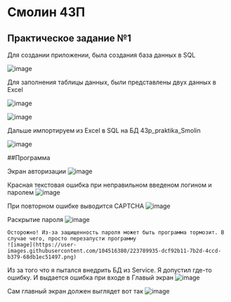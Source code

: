 # Смолин 43П
## Практическое задание №1
 Для создании приложении, была создания база данных в SQL
 
![image](https://user-images.githubusercontent.com/104516380/222162958-1c8fc04d-d15c-408d-a315-296cdbb5a133.png "Схема баз данных")


 Для заполнения таблицы данных, были представлены двух данных в Excel
 
![image](https://user-images.githubusercontent.com/104516380/222164066-1eeba2e8-b991-406c-b483-1b8f8587c2e5.png "Таблица Users")

![image](https://user-images.githubusercontent.com/104516380/222164921-dd590fe2-808f-443c-93d4-daeee975db93.png "Таблица Сервис")

Дальше импортируем из Excel в SQL на БД 43p_praktika_Smolin

![image](https://user-images.githubusercontent.com/104516380/222172487-e50b19cc-fbf1-4042-8560-551f24989722.png "Импортированная таблица в SQL")

##Программа

Экран авторизации
![image](https://user-images.githubusercontent.com/104516380/223788723-04ae1c1a-09f0-42f2-8e35-b22875656757.png)

Красная текстовая ошибка при неправильном введеном логином и паролем
![image](https://user-images.githubusercontent.com/104516380/223789010-4676e389-7588-4aab-8ea5-efbc71ea053e.png)

При повторном ошибке выводится CAPTCHA
![image](https://user-images.githubusercontent.com/104516380/223789093-45f40a2f-976b-47b0-8845-7c2108d395b2.png)

Раскрытие пароля
![image](https://user-images.githubusercontent.com/104516380/223789420-8bc293a6-3ae3-4ea8-9a6a-85f535c8ed84.png)

```
Осторожно! Из-за защищенность пароля может быть программа тормозит. В случае чего, просто перезапусти программу
![image](https://user-images.githubusercontent.com/104516380/223789935-dcf92b11-7b2d-4ccd-b379-68db1ec51497.png)
```
Из за того что я пытался внедрить БД из Service. Я допустил где-то ошибку. И выдается ошибка при входе в Главый экран
![image](https://user-images.githubusercontent.com/104516380/223790149-605937b8-0e06-4942-bd64-71085b6f8b41.png)

Сам главный экран должен выглядет вот так
![image](https://user-images.githubusercontent.com/104516380/223791000-e9d1e32b-08c1-4dc7-8a63-6f4ffa6c4acb.png)

